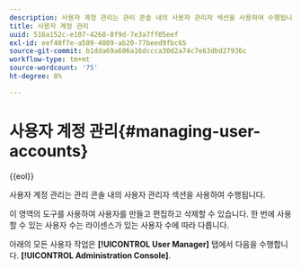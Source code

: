 ```yaml
---
description: 사용자 계정 관리는 관리 콘솔 내의 사용자 관리자 섹션을 사용하여 수행됩니다.
title: 사용자 계정 관리
uuid: 516a152c-e107-4268-8f9d-7e3a7ff05eef
exl-id: eef40f7e-a509-4089-ab20-77beed9fbc65
source-git-commit: b1dda69a606a16dccca30d2a74c7e63dbd27936c
workflow-type: tm+mt
source-wordcount: '75'
ht-degree: 8%

---
```


# 사용자 계정 관리{#managing-user-accounts}

{{eol}}

사용자 계정 관리는 관리 콘솔 내의 사용자 관리자 섹션을 사용하여 수행됩니다.

이 영역의 도구를 사용하여 사용자를 만들고 편집하고 삭제할 수 있습니다. 한 번에 사용할 수 있는 사용자 수는 라이센스가 있는 사용자 수에 따라 다릅니다.

아래의 모든 사용자 작업은 **[!UICONTROL User Manager]** 탭에서 다음을 수행합니다. **[!UICONTROL Administration Console]**.
